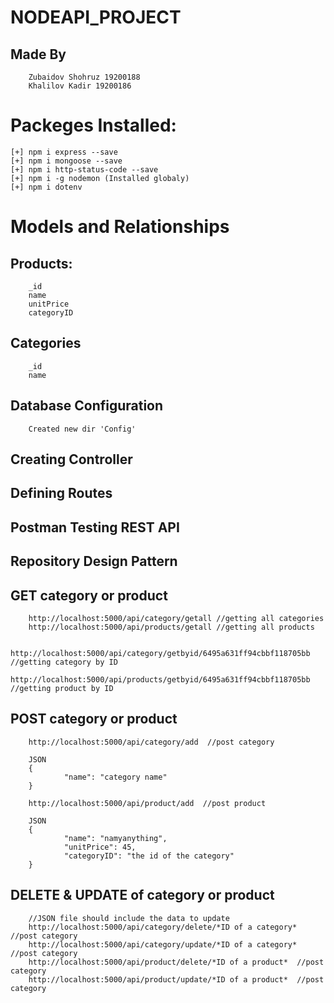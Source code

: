 # NODEAPI_PROJECT
## Made By
        Zubaidov Shohruz 19200188
        Khalilov Kadir 19200186

# Packeges Installed:

    [+] npm i express --save
    [+] npm i mongoose --save
    [+] npm i http-status-code --save
    [+] npm i -g nodemon (Installed globaly)
    [+] npm i dotenv

# Models and Relationships

##  Products:
        _id
        name
        unitPrice
        categoryID

##  Categories
        _id
        name


##  Database Configuration
        Created new dir 'Config'

##  Creating Controller
##  Defining Routes
##  Postman Testing REST API
##  Repository Design Pattern
##  GET category or product
        http://localhost:5000/api/category/getall //getting all categories
        http://localhost:5000/api/products/getall //getting all products

        http://localhost:5000/api/category/getbyid/6495a631ff94cbbf118705bb     //getting category by ID
        http://localhost:5000/api/products/getbyid/6495a631ff94cbbf118705bb     //getting product by ID

## POST category or product
        http://localhost:5000/api/category/add  //post category
        
        JSON
        {
                "name": "category name"
        }

        http://localhost:5000/api/product/add  //post product

        JSON
        {
                "name": "namyanything",
                "unitPrice": 45,
                "categoryID": "the id of the category"
        }

## DELETE & UPDATE of category or product
        //JSON file should include the data to update
        http://localhost:5000/api/category/delete/*ID of a category*  //post category
        http://localhost:5000/api/category/update/*ID of a category*  //post category
        http://localhost:5000/api/product/delete/*ID of a product*  //post category
        http://localhost:5000/api/product/update/*ID of a product*  //post category